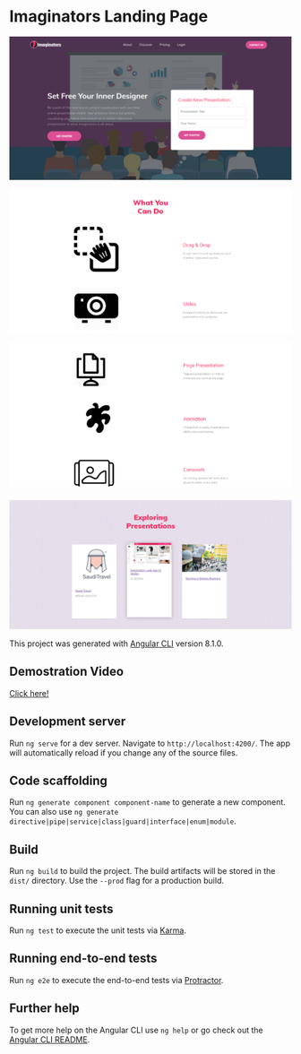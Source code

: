 # Imaginators Landing Page

![1](https://github.com/lameesemad1996/ImaginatorsLandingPage/blob/master/Screenshot_1.png)

![2](https://github.com/lameesemad1996/ImaginatorsLandingPage/blob/master/Screenshot_2.png)

![3](https://github.com/lameesemad1996/ImaginatorsLandingPage/blob/master/Screenshot_3.png)

![4](https://github.com/lameesemad1996/ImaginatorsLandingPage/blob/master/Screenshot_4.png)



This project was generated with [Angular CLI](https://github.com/angular/angular-cli) version 8.1.0.

## Demostration Video 
[Click here!](https://github.com/lameesemad1996/ImaginatorsLandingPage/blob/master/demo.mp4)

## Development server

Run `ng serve` for a dev server. Navigate to `http://localhost:4200/`. The app will automatically reload if you change any of the source files.

## Code scaffolding

Run `ng generate component component-name` to generate a new component. You can also use `ng generate directive|pipe|service|class|guard|interface|enum|module`.

## Build

Run `ng build` to build the project. The build artifacts will be stored in the `dist/` directory. Use the `--prod` flag for a production build.

## Running unit tests

Run `ng test` to execute the unit tests via [Karma](https://karma-runner.github.io).

## Running end-to-end tests

Run `ng e2e` to execute the end-to-end tests via [Protractor](http://www.protractortest.org/).

## Further help

To get more help on the Angular CLI use `ng help` or go check out the [Angular CLI README](https://github.com/angular/angular-cli/blob/master/README.md).
